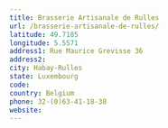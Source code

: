 ```yaml
---
title: Brasserie Artisanale de Rulles
url: /brasserie-artisanale-de-rulles/
latitude: 49.7185
longitude: 5.5571
address1: Rue Maurice Grevisse 36
address2: 
city: Habay-Rulles
state: Luxembourg
code: 
country: Belgium
phone: 32-(0)63-41-18-38
website: 
---
```


